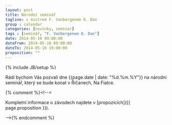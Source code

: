 ```yaml
---
layout: post
title: Národní seminář
tagline: s mistrem F. Vanbergenem 8. Dan
group : calendar
categories: [novinky, seminar]
tags : [seminář, "F. Vanbergenem 8. Dan"]
date: 2014-05-10 09:00:00
dateFrom: 2014-05-10 09:00:00
dateTo: 2014-05-10 19:00:00
proposition: ""
---
```

{% include JB/setup %}

Rádi bychom Vás pozvali dne {{page.date | date: "%d.%m.%Y"}} na národní seminář, který se bude konat v Říčanech, Na Fialce.

{% comment %}<!--<

Kompletní informace o závodech najdete v [propozicích]({{ page.proposition }}).

-->{% endcomment %}